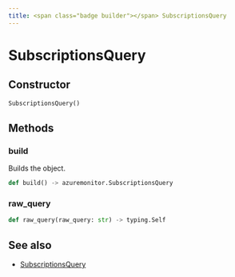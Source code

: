 ```yaml
---
title: <span class="badge builder"></span> SubscriptionsQuery
---
```

# <span class="badge builder"></span> SubscriptionsQuery

## Constructor

```python
SubscriptionsQuery()
```
## Methods

### <span class="badge object-method"></span> build

Builds the object.

```python
def build() -> azuremonitor.SubscriptionsQuery
```

### <span class="badge object-method"></span> raw_query

```python
def raw_query(raw_query: str) -> typing.Self
```

## See also

 * <span class="badge object-type-class"></span> [SubscriptionsQuery](./object-SubscriptionsQuery.md)
